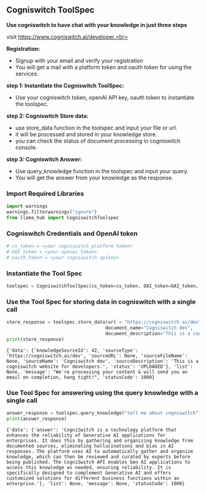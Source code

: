 ## Cogniswitch ToolSpec

**Use cogniswitch to have chat with your knowledge in just three steps**

visit https://www.cogniswitch.ai/developer.<br>

**Registration:**
- Signup with your email and verify your registration
- You will get a mail with a platform token and oauth token for using the services.


**step 1: Instantiate the Cogniswitch ToolSpec:**<br>
- Use your cogniswitch token, openAI API key, oauth token to instantiate the toolspec. <br> 

**step 2: Cogniswitch Store data:**<br>
- use store_data function in the toolspec and input your file or url. <br>
- it will be processed and stored in your knowledge store. <br> 
- you can check the status of document processing in cogniswitch console. <br>

**step 3: Cogniswitch Answer:**<br>
- Use query_knowledge function in the toolspec and input your query. <br>
- You will get the answer from your knowledge as the response. <br>


### Import Required Libraries


```python
import warnings
warnings.filterwarnings("ignore")
from llama_hub import CogniswitchToolspec
```

### Cogniswitch Credentials and OpenAI token


```python
# cs_token = <your cogniswitch platform token>
# OAI_token = <your openai token>
# oauth_token = <your cogniswitch apikey>
```

### Instantiate the Tool Spec


```python
toolspec = CogniswitchToolSpec(cs_token=cs_token, OAI_token=OAI_token, apiKey=oauth_token)
```

### Use the Tool Spec for storing data in cogniswitch with a single call


```python
store_response = toolspec.store_data(url = "https://cogniswitch.ai/dev",
                                    document_name="Cogniswitch dev",
                                    document_description="This is a cogniswitch website for developers.")
print(store_response)
```

    {'data': {'knowledgeSourceId': 42, 'sourceType': 'https://cogniswitch.ai/dev', 'sourceURL': None, 'sourceFileName': None, 'sourceName': 'Cogniswitch dev', 'sourceDescription': 'This is a cogniswitch website for developers.', 'status': 'UPLOADED'}, 'list': None, 'message': "We're processing your content & will send you an email on completion, hang tight!", 'statusCode': 1000}
    

### Use Tool Spec for answering using the query knowledge with a single call


```python
answer_response = toolspec.query_knowledge("tell me about cogniswitch")
print(answer_response)
```

    {'data': {'answer': 'CogniSwitch is a technology platform that enhances the reliability of Generative AI applications for enterprises. It does this by gathering and organizing knowledge from documented sources, eliminating hallucinations and bias in AI responses. The platform uses AI to automatically gather and organize knowledge, which can then be reviewed and curated by experts before being published. The CogniSwitch API enables Gen AI applications to access this knowledge as needed, ensuring reliability. It is specifically designed to complement Generative AI and offers customized solutions for different business functions within an enterprise.'}, 'list': None, 'message': None, 'statusCode': 1000}
